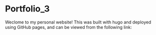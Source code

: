 # Portfolio_3
Weclome to my personal website! This was built with hugo and deployed using GitHub pages, and can be viewed from the following link:
